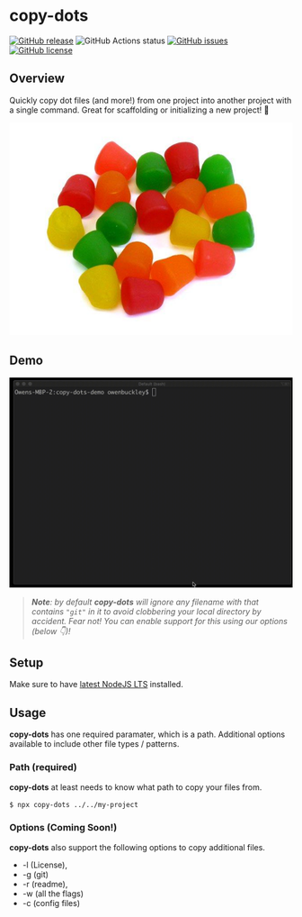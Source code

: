 # copy-dots
[![GitHub release](https://img.shields.io/github/tag/thescientist13/copy-dots.svg)](https://github.com/thescientist13/copy-dots/tags)
![GitHub Actions status](https://github.com/thescientist13/copy-dots/workflows/Master%20Integration/badge.svg)
[![GitHub issues](https://img.shields.io/github/issues-pr-raw/thescientist13/copy-dots.svg)](https://github.com/thescientist13/copy-dots/issues)
[![GitHub license](https://img.shields.io/badge/license-MIT-blue.svg)](https://raw.githubusercontent.com/thescientist13/copy-dots/master/LICENSE.md)

## Overview

Quickly copy dot files (and more!) from one project into another project with a single command.  Great for scaffolding or initializing a new project!  🚀

![copy-dots](./.github/assets/dots.jpg)

## Demo

![copy-dots-demo](./.github/assets/copy-dots-demo.gif)

> _**Note**: by default **copy-dots** will ignore any filename with that contains `"git"` in it to avoid clobbering your local directory by accident.  Fear not!  You can enable support for this using our options (below 👇)!_

## Setup
Make sure to have [latest NodeJS LTS](https://nodejs.org/) installed.

## Usage

**copy-dots** has one required paramater, which is a path.  Additional options available to include other file types / patterns.

### Path (required)

**copy-dots** at least needs to know what path to copy your files from.

```sh
$ npx copy-dots ../../my-project
```

### Options (Coming Soon!)

**copy-dots** also support the following options to copy additional files.

- -l (License), 
- -g (git)
- -r (readme), 
- -w (all the flags)
- -c (config files)